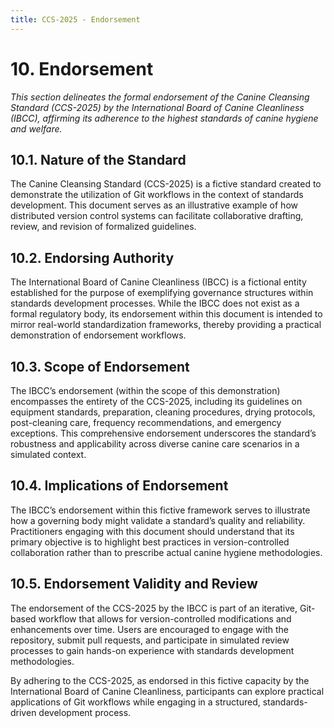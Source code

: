 ```yaml
---
title: CCS-2025 - Endorsement
---
```

# **10. Endorsement**

_This section delineates the formal endorsement of the Canine Cleansing Standard (CCS-2025) by the International Board of Canine Cleanliness (IBCC), affirming its adherence to the highest standards of canine hygiene and welfare._

## **10.1. Nature of the Standard**

The Canine Cleansing Standard (CCS-2025) is a fictive standard created to demonstrate the utilization of Git workflows in the context of standards development. This document serves as an illustrative example of how distributed version control systems can facilitate collaborative drafting, review, and revision of formalized guidelines.

## **10.2. Endorsing Authority**

The International Board of Canine Cleanliness (IBCC) is a fictional entity established for the purpose of exemplifying governance structures within standards development processes. While the IBCC does not exist as a formal regulatory body, its endorsement within this document is intended to mirror real-world standardization frameworks, thereby providing a practical demonstration of endorsement workflows.

## **10.3. Scope of Endorsement**

The IBCC’s endorsement (within the scope of this demonstration) encompasses the entirety of the CCS-2025, including its guidelines on equipment standards, preparation, cleaning procedures, drying protocols, post-cleaning care, frequency recommendations, and emergency exceptions. This comprehensive endorsement underscores the standard’s robustness and applicability across diverse canine care scenarios in a simulated context.

## **10.4. Implications of Endorsement**

The IBCC’s endorsement within this fictive framework serves to illustrate how a governing body might validate a standard’s quality and reliability. Practitioners engaging with this document should understand that its primary objective is to highlight best practices in version-controlled collaboration rather than to prescribe actual canine hygiene methodologies.

## **10.5. Endorsement Validity and Review**

The endorsement of the CCS-2025 by the IBCC is part of an iterative, Git-based workflow that allows for version-controlled modifications and enhancements over time. Users are encouraged to engage with the repository, submit pull requests, and participate in simulated review processes to gain hands-on experience with standards development methodologies.

By adhering to the CCS-2025, as endorsed in this fictive capacity by the International Board of Canine Cleanliness, participants can explore practical applications of Git workflows while engaging in a structured, standards-driven development process.